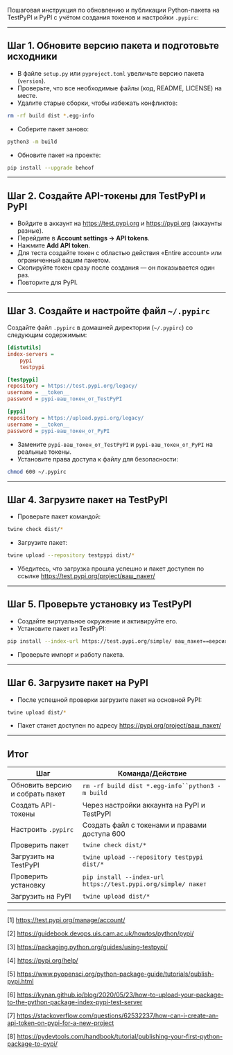 Пошаговая инструкция по обновлению и публикации Python-пакета на TestPyPI и PyPI с учётом создания токенов и настройки `.pypirc`:

---

## Шаг 1. Обновите версию пакета и подготовьте исходники

- В файле `setup.py` или `pyproject.toml` увеличьте версию пакета (`version`).
- Проверьте, что все необходимые файлы (код, README, LICENSE) на месте.
- Удалите старые сборки, чтобы избежать конфликтов:

```bash
rm -rf build dist *.egg-info
```

- Соберите пакет заново:

```bash
python3 -m build
```

- Обновите пакет на проекте:

```bash
pip install --upgrade behoof
```

---

## Шаг 2. Создайте API-токены для TestPyPI и PyPI

- Войдите в аккаунт на https://test.pypi.org и https://pypi.org (аккаунты разные).
- Перейдите в **Account settings → API tokens**.
- Нажмите **Add API token**.
- Для теста создайте токен с областью действия «Entire account» или ограниченный вашим пакетом.
- Скопируйте токен сразу после создания — он показывается один раз.
- Повторите для PyPI.

---

## Шаг 3. Создайте и настройте файл `~/.pypirc`

Создайте файл `.pypirc` в домашней директории (`~/.pypirc`) со следующим содержимым:

```ini
[distutils]
index-servers =
    pypi
    testpypi

[testpypi]
repository = https://test.pypi.org/legacy/
username = __token__
password = pypi-ваш_токен_от_TestPyPI

[pypi]
repository = https://upload.pypi.org/legacy/
username = __token__
password = pypi-ваш_токен_от_PyPI
```

- Замените `pypi-ваш_токен_от_TestPyPI` и `pypi-ваш_токен_от_PyPI` на реальные токены.
- Установите права доступа к файлу для безопасности:

```bash
chmod 600 ~/.pypirc
```

---

## Шаг 4. Загрузите пакет на TestPyPI

- Проверьте пакет командой:

```bash
twine check dist/*
```

- Загрузите пакет:

```bash
twine upload --repository testpypi dist/*
```

- Убедитесь, что загрузка прошла успешно и пакет доступен по ссылке https://test.pypi.org/project/ваш_пакет/

---

## Шаг 5. Проверьте установку из TestPyPI

- Создайте виртуальное окружение и активируйте его.
- Установите пакет из TestPyPI:

```bash
pip install --index-url https://test.pypi.org/simple/ ваш_пакет==версия
```

- Проверьте импорт и работу пакета.

---

## Шаг 6. Загрузите пакет на PyPI

- После успешной проверки загрузите пакет на основной PyPI:

```bash
twine upload dist/*
```

- Пакет станет доступен по адресу https://pypi.org/project/ваш_пакет/

---

## Итог

| Шаг           | Команда/Действие                                   |
|---------------|---------------------------------------------------|
| Обновить версию и собрать пакет | `rm -rf build dist *.egg-info``python3 -m build` |
| Создать API-токены | Через настройки аккаунта на PyPI и TestPyPI |
| Настроить `.pypirc` | Создать файл с токенами и правами доступа 600 |
| Проверить пакет | `twine check dist/*`                              |
| Загрузить на TestPyPI | `twine upload --repository testpypi dist/*`  |
| Проверить установку | `pip install --index-url https://test.pypi.org/simple/ пакет` |
| Загрузить на PyPI | `twine upload dist/*`                            |

---

[1] https://test.pypi.org/manage/account/

[2] https://guidebook.devops.uis.cam.ac.uk/howtos/python/pypi/

[3] https://packaging.python.org/guides/using-testpypi/

[4] https://pypi.org/help/

[5] https://www.pyopensci.org/python-package-guide/tutorials/publish-pypi.html

[6] https://kynan.github.io/blog/2020/05/23/how-to-upload-your-package-to-the-python-package-index-pypi-test-server

[7] https://stackoverflow.com/questions/62532237/how-can-i-create-an-api-token-on-pypi-for-a-new-project

[8] https://pydevtools.com/handbook/tutorial/publishing-your-first-python-package-to-pypi/
